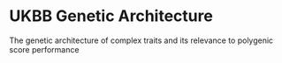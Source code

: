 # UKBB Genetic Architecture
 The genetic architecture of complex traits and its relevance to polygenic score performance
